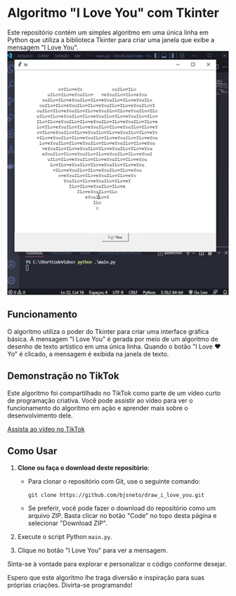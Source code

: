 # Algoritmo "I Love You" com Tkinter

Este repositório contém um simples algoritmo em uma única linha em Python que utiliza a biblioteca Tkinter para criar uma janela que exibe a mensagem "I Love You". 
![I Love You](screenshot/iloveyou.png)

## Funcionamento

O algoritmo utiliza o poder do Tkinter para criar uma interface gráfica básica. A mensagem "I Love You" é gerada por meio de um algoritmo de desenho de texto artístico em uma única linha. Quando o botão "I Love ❤️ Yo" é clicado, a mensagem é exibida na janela de texto.

## Demonstração no TikTok

Este algoritmo foi compartilhado no TikTok como parte de um vídeo curto de programação criativa. Você pode assistir ao vídeo para ver o funcionamento do algoritmo em ação e aprender mais sobre o desenvolvimento dele.

[Assista ao vídeo no TikTok](https://www.tiktok.com/usuario/seuusuario/linkdovideo)

## Como Usar

1. **Clone ou faça o download deste repositório**:
   - Para clonar o repositório com Git, use o seguinte comando:
     ```
     git clone https://github.com/bjsneto/draw_i_love_you.git
     ```
   - Se preferir, você pode fazer o download do repositório como um arquivo ZIP. Basta clicar no botão "Code" no topo desta página e selecionar "Download ZIP".

2. Execute o script Python `main.py`.

3. Clique no botão "I Love You" para ver a mensagem.

Sinta-se à vontade para explorar e personalizar o código conforme desejar.

Espero que este algoritmo lhe traga diversão e inspiração para suas próprias criações. Divirta-se programando!
